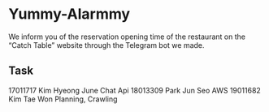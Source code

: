 # Yummy-Alarmmy

We inform you of the reservation opening time of the restaurant on the “Catch Table” website through the Telegram bot we made. 

## Task
17011717    Kim Hyeong June    Chat Api
18013309    Park Jun Seo    AWS
19011682    Kim Tae Won    Planning, Crawling
